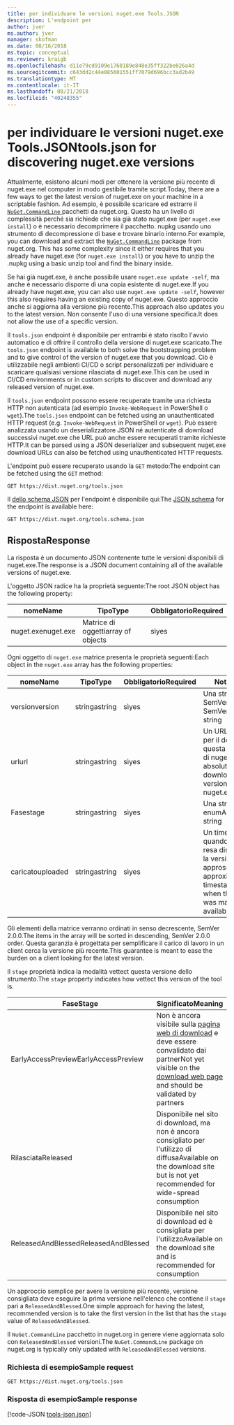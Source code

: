 ```yaml
---
title: per individuare le versioni nuget.exe Tools.JSON
description: L'endpoint per
author: jver
ms.author: jver
manager: skofman
ms.date: 08/16/2018
ms.topic: conceptual
ms.reviewer: kraigb
ms.openlocfilehash: d11e79cd9109e1760189e848e35ff322be026a4d
ms.sourcegitcommit: c643dd2c44e085601551ff7079d696bcc3ad2b49
ms.translationtype: MT
ms.contentlocale: it-IT
ms.lasthandoff: 08/21/2018
ms.locfileid: "40248355"
---
```

# <a name="toolsjson-for-discovering-nugetexe-versions"></a><span data-ttu-id="789d8-103">per individuare le versioni nuget.exe Tools.JSON</span><span class="sxs-lookup"><span data-stu-id="789d8-103">tools.json for discovering nuget.exe versions</span></span>

<span data-ttu-id="789d8-104">Attualmente, esistono alcuni modi per ottenere la versione più recente di nuget.exe nel computer in modo gestibile tramite script.</span><span class="sxs-lookup"><span data-stu-id="789d8-104">Today, there are a few ways to get the latest version of nuget.exe on your machine in a scriptable fashion.</span></span> <span data-ttu-id="789d8-105">Ad esempio, è possibile scaricare ed estrarre il [ `NuGet.CommandLine` ](https://www.nuget.org/packages/NuGet.CommandLine/) pacchetti da nuget.org. Questo ha un livello di complessità perché sia richiede che sia già stato nuget.exe (per `nuget.exe install`) o è necessario decomprimere il pacchetto. nupkg usando uno strumento di decompressione di base e trovare binario interno.</span><span class="sxs-lookup"><span data-stu-id="789d8-105">For example, you can download and extract the [`NuGet.CommandLine`](https://www.nuget.org/packages/NuGet.CommandLine/) package from nuget.org. This has some complexity since it either requires that you already have nuget.exe (for `nuget.exe install`) or you have to unzip the .nupkg using a basic unzip tool and find the binary inside.</span></span>

<span data-ttu-id="789d8-106">Se hai già nuget.exe, è anche possibile usare `nuget.exe update -self`, ma anche è necessario disporre di una copia esistente di nuget.exe.</span><span class="sxs-lookup"><span data-stu-id="789d8-106">If you already have nuget.exe, you can also use `nuget.exe update -self`, however this also requires having an existing copy of nuget.exe.</span></span> <span data-ttu-id="789d8-107">Questo approccio anche si aggiorna alla versione più recente.</span><span class="sxs-lookup"><span data-stu-id="789d8-107">This approach also updates you to the latest version.</span></span> <span data-ttu-id="789d8-108">Non consente l'uso di una versione specifica.</span><span class="sxs-lookup"><span data-stu-id="789d8-108">It does not allow the use of a specific version.</span></span>

<span data-ttu-id="789d8-109">Il `tools.json` endpoint è disponibile per entrambi è stato risolto l'avvio automatico e di offrire il controllo della versione di nuget.exe scaricato.</span><span class="sxs-lookup"><span data-stu-id="789d8-109">The `tools.json` endpoint is available to both solve the bootstrapping problem and to give control of the version of nuget.exe that you download.</span></span> <span data-ttu-id="789d8-110">Ciò è utilizzabile negli ambienti CI/CD o script personalizzati per individuare e scaricare qualsiasi versione rilasciata di nuget.exe.</span><span class="sxs-lookup"><span data-stu-id="789d8-110">This can be used in CI/CD environments or in custom scripts to discover and download any released version of nuget.exe.</span></span>

<span data-ttu-id="789d8-111">Il `tools.json` endpoint possono essere recuperate tramite una richiesta HTTP non autenticata (ad esempio `Invoke-WebRequest` in PowerShell o `wget`).</span><span class="sxs-lookup"><span data-stu-id="789d8-111">The `tools.json` endpoint can be fetched using an unauthenticated HTTP request (e.g. `Invoke-WebRequest` in PowerShell or `wget`).</span></span> <span data-ttu-id="789d8-112">Può essere analizzata usando un deserializzatore JSON né autenticate di download successivi nuget.exe che URL può anche essere recuperati tramite richieste HTTP.</span><span class="sxs-lookup"><span data-stu-id="789d8-112">It can be parsed using a JSON deserializer and subsequent nuget.exe download URLs can also be fetched using unauthenticated HTTP requests.</span></span>

<span data-ttu-id="789d8-113">L'endpoint può essere recuperato usando la `GET` metodo:</span><span class="sxs-lookup"><span data-stu-id="789d8-113">The endpoint can be fetched using the `GET` method:</span></span>

    GET https://dist.nuget.org/tools.json

<span data-ttu-id="789d8-114">Il [dello schema JSON](http://json-schema.org/) per l'endpoint è disponibile qui:</span><span class="sxs-lookup"><span data-stu-id="789d8-114">The [JSON schema](http://json-schema.org/) for the endpoint is available here:</span></span>

    GET https://dist.nuget.org/tools.schema.json

## <a name="response"></a><span data-ttu-id="789d8-115">Risposta</span><span class="sxs-lookup"><span data-stu-id="789d8-115">Response</span></span>

<span data-ttu-id="789d8-116">La risposta è un documento JSON contenente tutte le versioni disponibili di nuget.exe.</span><span class="sxs-lookup"><span data-stu-id="789d8-116">The response is a JSON document containing all of the available versions of nuget.exe.</span></span>

<span data-ttu-id="789d8-117">L'oggetto JSON radice ha la proprietà seguente:</span><span class="sxs-lookup"><span data-stu-id="789d8-117">The root JSON object has the following property:</span></span>

<span data-ttu-id="789d8-118">nome</span><span class="sxs-lookup"><span data-stu-id="789d8-118">Name</span></span>      | <span data-ttu-id="789d8-119">Tipo</span><span class="sxs-lookup"><span data-stu-id="789d8-119">Type</span></span>             | <span data-ttu-id="789d8-120">Obbligatorio</span><span class="sxs-lookup"><span data-stu-id="789d8-120">Required</span></span>
--------- | ---------------- | --------
<span data-ttu-id="789d8-121">nuget.exe</span><span class="sxs-lookup"><span data-stu-id="789d8-121">nuget.exe</span></span> | <span data-ttu-id="789d8-122">Matrice di oggetti</span><span class="sxs-lookup"><span data-stu-id="789d8-122">array of objects</span></span> | <span data-ttu-id="789d8-123">sì</span><span class="sxs-lookup"><span data-stu-id="789d8-123">yes</span></span>

<span data-ttu-id="789d8-124">Ogni oggetto di `nuget.exe` matrice presenta le proprietà seguenti:</span><span class="sxs-lookup"><span data-stu-id="789d8-124">Each object in the `nuget.exe` array has the following properties:</span></span>

<span data-ttu-id="789d8-125">nome</span><span class="sxs-lookup"><span data-stu-id="789d8-125">Name</span></span>     | <span data-ttu-id="789d8-126">Tipo</span><span class="sxs-lookup"><span data-stu-id="789d8-126">Type</span></span>   | <span data-ttu-id="789d8-127">Obbligatorio</span><span class="sxs-lookup"><span data-stu-id="789d8-127">Required</span></span> | <span data-ttu-id="789d8-128">Note</span><span class="sxs-lookup"><span data-stu-id="789d8-128">Notes</span></span>
-------- | ------ | -------- | -----
<span data-ttu-id="789d8-129">version</span><span class="sxs-lookup"><span data-stu-id="789d8-129">version</span></span>  | <span data-ttu-id="789d8-130">stringa</span><span class="sxs-lookup"><span data-stu-id="789d8-130">string</span></span> | <span data-ttu-id="789d8-131">sì</span><span class="sxs-lookup"><span data-stu-id="789d8-131">yes</span></span>      | <span data-ttu-id="789d8-132">Una stringa di SemVer 2.0.0</span><span class="sxs-lookup"><span data-stu-id="789d8-132">A SemVer 2.0.0 string</span></span>
<span data-ttu-id="789d8-133">url</span><span class="sxs-lookup"><span data-stu-id="789d8-133">url</span></span>      | <span data-ttu-id="789d8-134">stringa</span><span class="sxs-lookup"><span data-stu-id="789d8-134">string</span></span> | <span data-ttu-id="789d8-135">sì</span><span class="sxs-lookup"><span data-stu-id="789d8-135">yes</span></span>      | <span data-ttu-id="789d8-136">Un URL assoluto per il download di questa versione di nuget.exe</span><span class="sxs-lookup"><span data-stu-id="789d8-136">An absolute URL for downloading this version of nuget.exe</span></span>
<span data-ttu-id="789d8-137">Fase</span><span class="sxs-lookup"><span data-stu-id="789d8-137">stage</span></span>    | <span data-ttu-id="789d8-138">stringa</span><span class="sxs-lookup"><span data-stu-id="789d8-138">string</span></span> | <span data-ttu-id="789d8-139">sì</span><span class="sxs-lookup"><span data-stu-id="789d8-139">yes</span></span>      | <span data-ttu-id="789d8-140">Una stringa di enum</span><span class="sxs-lookup"><span data-stu-id="789d8-140">An enum string</span></span>
<span data-ttu-id="789d8-141">caricato</span><span class="sxs-lookup"><span data-stu-id="789d8-141">uploaded</span></span> | <span data-ttu-id="789d8-142">stringa</span><span class="sxs-lookup"><span data-stu-id="789d8-142">string</span></span> | <span data-ttu-id="789d8-143">sì</span><span class="sxs-lookup"><span data-stu-id="789d8-143">yes</span></span>      | <span data-ttu-id="789d8-144">Un timestamp di quando è stata resa disponibile la versione approssimativo</span><span class="sxs-lookup"><span data-stu-id="789d8-144">An approximate timestamp of when the version was made available</span></span>

<span data-ttu-id="789d8-145">Gli elementi della matrice verranno ordinati in senso decrescente, SemVer 2.0.0.</span><span class="sxs-lookup"><span data-stu-id="789d8-145">The items in the array will be sorted in descending, SemVer 2.0.0 order.</span></span> <span data-ttu-id="789d8-146">Questa garanzia è progettata per semplificare il carico di lavoro in un client cerca la versione più recente.</span><span class="sxs-lookup"><span data-stu-id="789d8-146">This guarantee is meant to ease the burden on a client looking for the latest version.</span></span> 

<span data-ttu-id="789d8-147">Il `stage` proprietà indica la modalità vettect questa versione dello strumento.</span><span class="sxs-lookup"><span data-stu-id="789d8-147">The `stage` property indicates how vettect this version of the tool is.</span></span> 

<span data-ttu-id="789d8-148">Fase</span><span class="sxs-lookup"><span data-stu-id="789d8-148">Stage</span></span>              | <span data-ttu-id="789d8-149">Significato</span><span class="sxs-lookup"><span data-stu-id="789d8-149">Meaning</span></span>
------------------ | ------
<span data-ttu-id="789d8-150">EarlyAccessPreview</span><span class="sxs-lookup"><span data-stu-id="789d8-150">EarlyAccessPreview</span></span> | <span data-ttu-id="789d8-151">Non è ancora visibile sulla [pagina web di download](https://www.nuget.org/downloads) e deve essere convalidato dai partner</span><span class="sxs-lookup"><span data-stu-id="789d8-151">Not yet visible on the [download web page](https://www.nuget.org/downloads) and should be validated by partners</span></span>
<span data-ttu-id="789d8-152">Rilasciata</span><span class="sxs-lookup"><span data-stu-id="789d8-152">Released</span></span>           | <span data-ttu-id="789d8-153">Disponibile nel sito di download, ma non è ancora consigliato per l'utilizzo di diffusa</span><span class="sxs-lookup"><span data-stu-id="789d8-153">Available on the download site but is not yet recommended for wide-spread consumption</span></span>
<span data-ttu-id="789d8-154">ReleasedAndBlessed</span><span class="sxs-lookup"><span data-stu-id="789d8-154">ReleasedAndBlessed</span></span> | <span data-ttu-id="789d8-155">Disponibile nel sito di download ed è consigliata per l'utilizzo</span><span class="sxs-lookup"><span data-stu-id="789d8-155">Available on the download site and is recommended for consumption</span></span>

<span data-ttu-id="789d8-156">Un approccio semplice per avere la versione più recente, versione consigliata deve eseguire la prima versione nell'elenco che contiene il `stage` pari a `ReleasedAndBlessed`.</span><span class="sxs-lookup"><span data-stu-id="789d8-156">One simple approach for having the latest, recommended version is to take the first version in the list that has the `stage` value of `ReleasedAndBlessed`.</span></span>

<span data-ttu-id="789d8-157">Il `NuGet.CommandLine` pacchetto in nuget.org in genere viene aggiornata solo con `ReleasedAndBlessed` versioni.</span><span class="sxs-lookup"><span data-stu-id="789d8-157">The `NuGet.CommandLine` package on nuget.org is typically only updated with `ReleasedAndBlessed` versions.</span></span>

### <a name="sample-request"></a><span data-ttu-id="789d8-158">Richiesta di esempio</span><span class="sxs-lookup"><span data-stu-id="789d8-158">Sample request</span></span>

    GET https://dist.nuget.org/tools.json

### <a name="sample-response"></a><span data-ttu-id="789d8-159">Risposta di esempio</span><span class="sxs-lookup"><span data-stu-id="789d8-159">Sample response</span></span>

[!code-JSON [tools-json.json](./_data/tools-json.json)]
